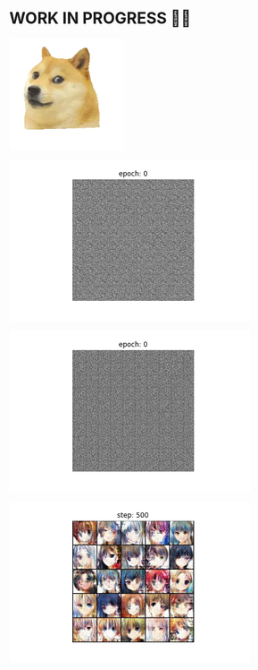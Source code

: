 # **WORK IN PROGRESS** :construction_worker_man: 
![wip gif](/imgs/wip.gif)

![wip gif](/imgs/GAN_training_improvements.gif)

![wip gif](/imgs/cGAN_training_improvements.gif)

![wip gif](/imgs/DCGAN_training_improvements.gif)